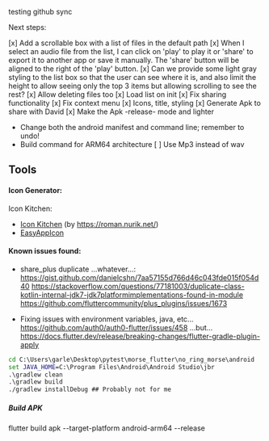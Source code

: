 
testing github sync

Next steps:

[x] Add a scrollable box with a list of files in the default path
[x] When I select an audio file from the list, I can click on 'play' to play it or 'share' to export it to another app or save it manually. The 'share' button will be aligned to the right of the 'play' button.
[x] Can we provide some light gray styling to the list box so that the user can see where it is, and also limit the height to allow seeing only the top 3 items but allowing scrolling to see the rest? 
[x] Allow deleting files too
[x] Load list on init
[x] Fix sharing functionality
[x] Fix context menu
[x] Icons, title, styling
[x] Generate Apk to share with David
[x] Make the Apk -release- mode and lighter
 - Change both the android manifest and command line; remember to undo!
 - Build command for ARM64 architecture
[ ] Use Mp3 instead of wav




## Tools
#### Icon Generator:
Icon Kitchen:
- [Icon Kitchen](https://icon.kitchen/i/H4sIAAAAAAAAAz2Py2oDMQxF%2F0XdzqItlNLZli4LhXZXSpEtyWPiGU38SAgh%2Fx55AtnY4uhx7z3DAVPjAuMZCPPuZ%2BKZYRRMhQeQ8J7iirn2dmH7gFiwpQoDRK%2BLgRRdxnz6n1uJHi7bkibN1noQESdisxI%2BRNhX04EyIelxg19IFJfQr1ddYXx6GSDHMJlQL53WqvOtTiwbNQGHFMwjfGoubHdc%2BJ5w7aTsW8w%2BdVh7ELon2Xbuvt7886t77GZnpZZ6%2FF%2FAhbJG6sm02HtkB3%2BXK5dl8%2BIhAQAA)
(by https://roman.nurik.net/)
- [EasyAppIcon](https://easyappicon.com/)

#### Known issues found:
- share_plus duplicate ...whatever...:
https://gist.github.com/danielcshn/7aa57155d766d46c043fde015f054d40
https://stackoverflow.com/questions/77181003/duplicate-class-kotlin-internal-jdk7-jdk7platformimplementations-found-in-module
https://github.com/fluttercommunity/plus_plugins/issues/1673

- Fixing issues with environment variables, java, etc...
https://github.com/auth0/auth0-flutter/issues/458
...but...
https://docs.flutter.dev/release/breaking-changes/flutter-gradle-plugin-apply

```cmd
cd C:\Users\garle\Desktop\pytest\morse_flutter\no_ring_morse\android
set JAVA_HOME=C:\Program Files\Android\Android Studio\jbr
.\gradlew clean
.\gradlew build
./gradlew installDebug ## Probably not for me
```

##### Build APK 
flutter build apk --target-platform android-arm64 --release

